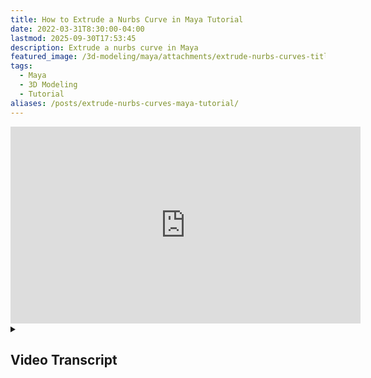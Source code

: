 ```yaml
---
title: How to Extrude a Nurbs Curve in Maya Tutorial
date: 2022-03-31T8:30:00-04:00
lastmod: 2025-09-30T17:53:45
description: Extrude a nurbs curve in Maya
featured_image: /3d-modeling/maya/attachments/extrude-nurbs-curves-title.jpg
tags:
  - Maya
  - 3D Modeling
  - Tutorial
aliases: /posts/extrude-nurbs-curves-maya-tutorial/
---
```


<div class="iframe-16-9-container">
<iframe class="youTubeIframe" width="560" height="315" src="https://www.youtube.com/embed/j7bCUkwxRTw?rel=0" title="YouTube video player" frameborder="0" allow="accelerometer; autoplay; clipboard-write; encrypted-media; gyroscope; picture-in-picture; web-share" referrerpolicy="strict-origin-when-cross-origin" allowfullscreen></iframe>
</div>

<details>
<summary>

## Video Transcript

</summary>

In this Autodesk Maya tutorial I'm going to show you how to extrude a nurbs shape along a nurbs curve. This can be very confusing in Maya because sometimes when you click extrude on the nurbs it doesn't look like you expect. For example a lot of times when you click extrude it will look something like this, not along the path that you chose. So how can we fix this?

Let's start at the beginning. We can go to create curves CV curve tool and then we can draw a curve here. We have a curve in space press enter to accept the curve. I can right click and go to control vertex. I’ll orbit a bit I’ll select these press W move them up just to have some three-dimensional space. So now our curve is existing in three-dimensional space then I’m going to go ahead and make a circle. My circle is at the origin, I’m going to go ahead and move the circle, rotate the circle in two different directions, so now it is definitely not oriented like the curve.

So the extrude tool for nurbs is up here. So then I click here then I hold shift, click here then I click extrude and it's all crazy. It's not really following the curve so we can do two things if you go to your attribute editor of the extrude command you can click fixed path that helps a lot but then you can change use component pivot to component pivot so that way it'll follow the curve centered on the circle.

And you don't even have to move the circle. Look my circle is still right here this is very convenient because maybe you drew a complex shape and you want to extrude it on many different curves but look the normals are the wrong way so how do we fix that if you select the curve and then you go to surfaces reverse direction. And then you can change this into a polygon if you want. The nice thing is if I select the curve one and then I right click control vertex I can select these vertices and then I can move them and it's in the design history so I can move these around and I can update my curve however I want. And then if I go back and I press 6 to go to shaded mode you can see that my curve has updated.

So hopefully this allows you to use the strange and sometimes confusing nurbs extrude tool. Just remember to click center on component pivot in fixed path and your nurbs curve extrudes will work great in Maya. Hopefully you have fun 3d modeling in Maya with nurbs curves and extrudes.

</details>
